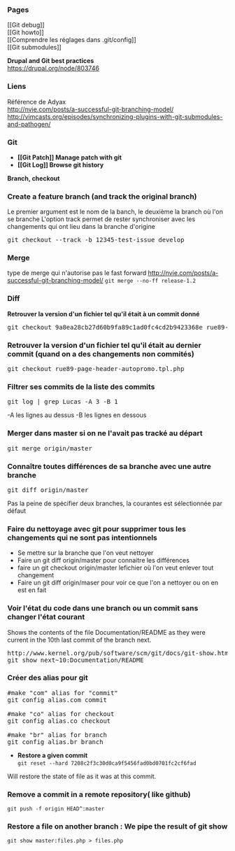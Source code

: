 ### Pages 

[[Git debug]]   
[[Git howto]]    
[[Comprendre les réglages dans .git/config]]   
[[Git submodules]]

**Drupal and Git best practices**   
https://drupal.org/node/803746

### Liens 

Référence de Adyax    
http://nvie.com/posts/a-successful-git-branching-model/
http://vimcasts.org/episodes/synchronizing-plugins-with-git-submodules-and-pathogen/

### Git 

* **[[Git Patch]] Manage patch with git** 
* **[[Git Log]] Browse git history**

**Branch, checkout**   

### Create a feature branch (and track the original branch)
Le premier argument est le nom de la banch, le deuxième la branch où l'on se branche
L'option track permet de rester synchroniser avec les changements qui ont lieu dans la branche d'origine
<pre>
git checkout --track -b 12345-test-issue develop
</pre>

### Merge

type de merge qui n'autorise pas le fast forward 
http://nvie.com/posts/a-successful-git-branching-model/
`git merge --no-ff release-1.2`

### Diff

**Retrouver la version d'un fichier tel qu'il était à un commit donné**

<pre>
git checkout 9a8ea28cb27d60b9fa89c1ad0fc4cd2b9423368e rue89-page-header-autopromo.tpl.php
</pre>

### Retrouver la version d'un fichier tel qu'il était au dernier commit (quand on a des changements non commités)
<pre>
git checkout rue89-page-header-autopromo.tpl.php
</pre>



### Filtrer ses commits de la liste des commits
<pre>
git log | grep Lucas -A 3 -B 1
</pre>

-A les lignes au dessus
-B les lignes en dessous


### Merger dans master si on ne l'avait pas tracké au départ
<pre>
git merge origin/master
</pre>

### Connaître toutes différences de sa branche avec une autre branche
<pre>
git diff origin/master
</pre>
Pas la peine de spécifier deux branches, la courantes est sélectionnée par défaut

### Faire du nettoyage avec git pour supprimer tous les changements qui ne sont pas intentionnels

* Se mettre sur la branche que l'on veut nettoyer
* Faire un git diff origin/master pour connaitre les différences
* faire un git checkout origin/master lefichier où l'on veut enlever tout changement
* Faire un git diff origin/maser pour voir ce que l'on a nettoyer ou on en est en fait


### Voir l'état du code dans une branch ou un commit sans changer l'état courant 

Shows the contents of the file Documentation/README as they were current in the 10th last commit of the branch next.
<pre>
http://www.kernel.org/pub/software/scm/git/docs/git-show.html
git show next~10:Documentation/README
</pre>

### Créer des alias pour git 

<pre>
#make "com" alias for "commit"
git config alias.com commit

#make "co" alias for checkout
git config alias.co checkout

#make "br" alias for branch
git config alias.br branch
</pre>

* **Restore a given commit**   
```git reset --hard 7208c2f3c30d0ca9f5456fad0bd0701fc2cf6fad```

Will restore the state of file as it was at this commit. 


### Remove a commit in a remote repository( like github)

```git push -f origin HEAD^:master```

### Restore a file on another branch : We pipe the result of  git show

```
git show master:files.php > files.php
```